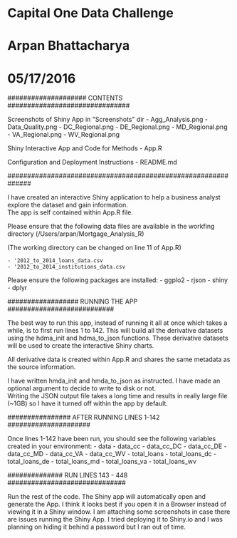 # Capital One Data Challenge
# Arpan Bhattacharya
# 05/17/2016

####################  CONTENTS ###############################

Screenshots of Shiny App in "Screenshots" dir
	- Agg_Analysis.png
	- Data_Quality.png
	- DC_Regional.png
	- DE_Regional.png
	- MD_Regional.png
	- VA_Regional.png
	- WV_Regional.png

Shiny Interactive App and Code for Methods
	- App.R

Configuration and Deployment Instructions
	- README.md

##############################################################

I have created an interactive Shiny application to help a 
business analyst explore the dataset and gain information.  
The app is self contained within App.R file.

Please ensure that the following data files are available in 
the workfing directory (/Users/arpan/Mortgage_Analysis_R)

(The working directory can be changed on line 11 of App.R)

	- '2012_to_2014_loans_data.csv 
	- '2012_to_2014_institutions_data.csv 

Please ensure the following packages are installed:
	- ggplo2
	- rjson
	- shiny
	- dplyr

##################  RUNNING THE APP ###########################

The best way to run this app, instead of running it all at once
which takes a while, is to first run lines 1 to 142.  This will 
build all the derivative datasets using the hdma_init and 
hdma_to_json functions.  These derivative datasets will be used
to create the interactive Shiny charts.

All derivative data is created within App.R and shares the same
metadata as the source information.

I have written hmda_init and hmda_to_json as instructed.  I have
made an optional argument to decide to write to disk or not.  
Writing the JSON output file takes a long time and results in 
really large file (~1GB) so I have it turned off within the app 
by default.  

################ AFTER RUNNING LINES 1-142 #####################

Once lines 1-142 have been run, you should see the following 
variables created in your environment:
	- data
	- data_cc
	- data_cc_DC
	- data_cc_DE
	- data_cc_MD
	- data_cc_VA
	- data_cc_WV
	- total_loans
	- total_loans_dc
	- total_loans_de
	- total_loans_md
	- total_loans_va
	- total_loans_wv

############## RUN LINES 143 - 448 ##############################

Run the rest of the code.  The Shiny app will automatically open 
and generate the App.  I think it looks best if you open it in a 
Browser instead of viewing it in a Shiny window.  I am attaching
some screenshots in case there are issues running the Shiny App.
I tried deploying it to Shiny.io and I was planning on hiding it 
behind a password but I ran out of time. 





